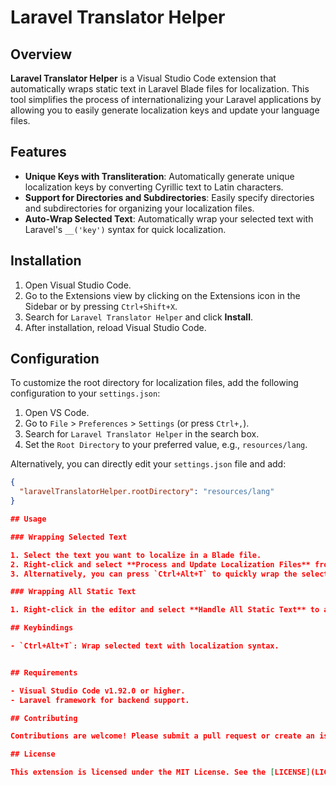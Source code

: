 # Laravel Translator Helper

## Overview

**Laravel Translator Helper** is a Visual Studio Code extension that automatically wraps static text in Laravel Blade files for localization. This tool simplifies the process of internationalizing your Laravel applications by allowing you to easily generate localization keys and update your language files.

## Features

- **Unique Keys with Transliteration**: Automatically generate unique localization keys by converting Cyrillic text to Latin characters.
- **Support for Directories and Subdirectories**: Easily specify directories and subdirectories for organizing your localization files.
- **Auto-Wrap Selected Text**: Automatically wrap your selected text with Laravel's `__('key')` syntax for quick localization.

## Installation

1. Open Visual Studio Code.
2. Go to the Extensions view by clicking on the Extensions icon in the Sidebar or by pressing `Ctrl+Shift+X`.
3. Search for `Laravel Translator Helper` and click **Install**.
4. After installation, reload Visual Studio Code.

## Configuration

To customize the root directory for localization files, add the following configuration to your `settings.json`:

1. Open VS Code.
2. Go to `File` > `Preferences` > `Settings` (or press `Ctrl+,`).
3. Search for `Laravel Translator Helper` in the search box.
4. Set the `Root Directory` to your preferred value, e.g., `resources/lang`.

Alternatively, you can directly edit your `settings.json` file and add:

```json
{
  "laravelTranslatorHelper.rootDirectory": "resources/lang"
}

## Usage

### Wrapping Selected Text

1. Select the text you want to localize in a Blade file.
2. Right-click and select **Process and Update Localization Files** from the context menu.
3. Alternatively, you can press `Ctrl+Alt+T` to quickly wrap the selected text.

### Wrapping All Static Text

1. Right-click in the editor and select **Handle All Static Text** to automatically wrap all unwrapped static text in the current file.

## Keybindings

- `Ctrl+Alt+T`: Wrap selected text with localization syntax.


## Requirements

- Visual Studio Code v1.92.0 or higher.
- Laravel framework for backend support.

## Contributing

Contributions are welcome! Please submit a pull request or create an issue for any bugs or feature requests.

## License

This extension is licensed under the MIT License. See the [LICENSE](LICENSE) file for more information.
